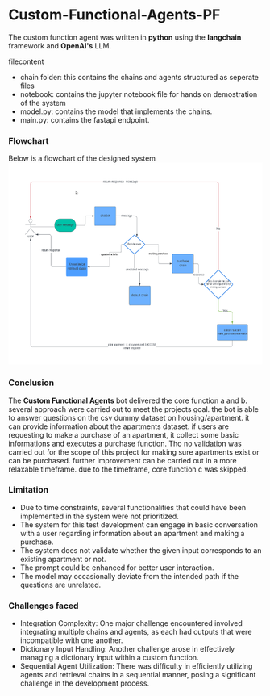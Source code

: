 # Custom-Functional-Agents-PF
The custom function agent was written in **python** using the **langchain** framework and **OpenAI's** LLM.

filecontent
- chain folder: this contains the chains and agents structured as seperate files
- notebook: contains the jupyter notebook file for hands on demostration of the system
- model.py: contains the model that implements the chains.
- main.py: contains the fastapi endpoint.

### Flowchart
Below is a  flowchart of the designed system
<img src="files/flow.png" alt="chatbot flow" width="700" height="400" />


### Conclusion
The **Custom Functional Agents** bot delivered the core function a and b. several approach were carried out to meet the projects goal. the bot is able to answer questions on the csv dummy dataset on housing/apartment. it can provide information about the apartments dataset. if users are requesting to make a purchase of an apartment, it collect some basic informations and executes a purchase function. Tho no validation was carried out for the scope of this project for making sure apartments exist or can be purchased. further improvement can be carried out in a more relaxable timeframe. due to the timeframe, core function c was skipped.


### Limitation
- Due to time constraints, several functionalities that could have been implemented in the system were not prioritized.
- The system for this test development can engage in basic conversation with a user regarding information about an apartment and making a purchase.
- The system does not validate whether the given input corresponds to an existing apartment or not.
- The prompt could be enhanced for better user interaction.
- The model may occasionally deviate from the intended path if the questions are unrelated.


### Challenges faced
- Integration Complexity: One major challenge encountered involved integrating multiple chains and agents, as each had outputs that were incompatible with one another.
- Dictionary Input Handling: Another challenge arose in effectively managing a dictionary input within a custom function.
- Sequential Agent Utilization: There was difficulty in efficiently utilizing agents and retrieval chains in a sequential manner, posing a significant challenge in the development process.
